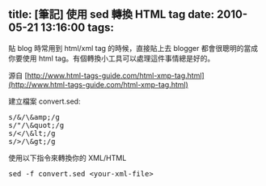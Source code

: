 title: \[筆記\] 使用 sed 轉換 HTML tag
date: 2010-05-21 13:16:00
tags: 
---

貼 blog 時常用到 html/xml tag 的時候，直接貼上去 blogger 都會很聰明的當成你要使用 html tag。有個轉換小工具可以處理這件事情總是好的。

源自 [http://www.html-tags-guide.com/html-xmp-tag.html](http://www.html-tags-guide.com/html-xmp-tag.html)

建立檔案 convert.sed:
<pre class="brush: text">s/&amp;/\&amp;amp;/g
s/&quot;/\&amp;quot;/g
s/&lt;/\&amp;lt;/g
s/&gt;/\&amp;gt;/g
</pre>
使用以下指令來轉換你的 XML/HTML
<pre class="brush: bash">sed -f convert.sed &lt;your-xml-file&gt;
</pre>